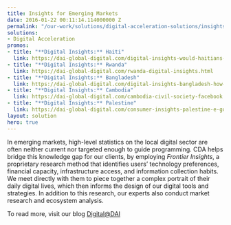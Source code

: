 ```yaml
---
title: Insights for Emerging Markets
date: 2016-01-22 00:11:14.114000000 Z
permalink: "/our-work/solutions/digital-acceleration-solutions/insights-for-emerging-markets"
solutions:
- Digital Acceleration
promos:
- title: "**Digital Insights:** Haiti"
  link: https://dai-global-digital.com/digital-insights-would-haitians-use-mobile-money-for-banking.html
- title: "**Digital Insights:** Rwanda"
  link: https://dai-global-digital.com/rwanda-digital-insights.html
- title: "**Digital Insights:** Bangladesh"
  link: https://dai-global-digital.com/digital-insights-bangladesh-how-urban-youth-stay-connected.html
- title: "**Digital Insights:** Cambodia"
  link: https://dai-global-digital.com/cambodia-civil-society-facebook.html
- title: "**Digital Insights:** Palestine"
  link: https://dai-global-digital.com/consumer-insights-palestine-e-governance-readiness.html
layout: solution
hero: true
---
```


In emerging markets, high-level statistics on the local digital sector are often neither current nor targeted enough to guide programming. CDA helps bridge this knowledge gap for our clients, by employing *Frontier Insights*, a proprietary research method that identifies users’ technology preferences, financial capacity, infrastructure access, and information collection habits. We meet directly with them to piece together a complex portrait of their daily digital lives, which then informs the design of our digital tools and strategies. In addition to this research, our experts also conduct market research and ecosystem analysis.   

To read more, visit our blog [Digital@DAI](https://dai-global-digital.com)